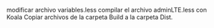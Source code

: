 modificar archivo variables.less
compilar el archivo adminLTE.less con Koala
Copiar archivos de la carpeta Build a la carpeta Dist.